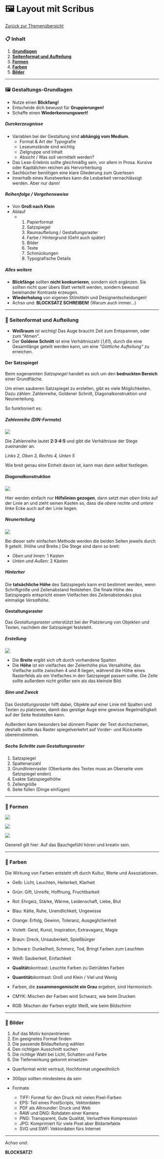 # 🖼 Layout mit Scribus

[Zurück zur Themenübersicht](THEMEN.md)

### 📋 Inhalt

1. **[Grundlagen](#grundlagen)**
2. **[Seitenformat und Aufteilung](#seite)**
3. **[Formen](#formen)**
4. **[Farben](#farben)**
5. **[Bilder](#bilder)**

------

### 🖼 Gestaltungs-Grundlagen <a name="grundlagen"></a>

- Nutze einen **Blickfang!**
- Entscheide dich bewusst für **Gruppierungen!**
- Schaffe einen **Wiederkennungswert!**

##### Durckerzeugnisse

- Variablen bei der Gestaltung sind **abhängig vom Medium.**
  - Format & Art der Typografie
  - Leseumstände sind wichtig
  - Zielgruppe und Inhalt
  - Absicht / Was soll vermittelt werden?
- Das Lese-Erlebnis sollte gleichmäßig sein, vor allem in Prosa. Kursive oder Kapitälchen reichen als Hervorherbung
- Sachbücher benötigen eine klare Gliederung zum Querlesen
- Innerhalb eines Kunstwerkes kann die Lesbarkeit vernachlässigt werden. Aber nur dann!

##### Reihenfolge / Vorgehensweise

- Von **Groß nach Klein**
- Ablauf
  - 1. Papierformat
    2. Satzspiegel
    3. Raumaufteilung / Gestaltungsraster
    4. Farbe / Hintergrund (Geht auch später)
    5. Bilder
    6. Texte
    7. Schmückungen
    8. Typografische Details

##### Alles weitere

- **Blickfänge** sollten **nicht konkurrieren**, sondern sich ergänzen. Sie sollten nicht quer übers Blatt verteilt werden, sondern bewusst beieinander Kontraste erzeugen.
- **Wiederholung** von eigenen Stilmitteln und Designentscheidungen!
- Achso und: **BLOCKSATZ SCHREIBEN!** (Warum auch immer...)

------

### 📰 Seitenformat und Aufteilung <a name="seite"></a>

- **Weißraum** ist wichtig! Das Auge braucht Zeit zum Entspannen, oder zum "Atmen".
- Der **Goldene Schnitt** ist eine Verhältniszahl (*1,61*), durch die eine Gesamtlänge geteilt werden kann, um eine *"Göttliche Aufteilung"* zu erreichen.

#### Der Satzspiegel

Beim sogenannten *Satzspiegel* handelt es sich um den **bedruckten Bereich** einer Grundfläche.

Um einen sauberen Satzspiegel zu erstellen, gibt es viele Möglichkeiten. Dazu zählen: Zahlenreihe, Goldener Schnitt, Diagonalkonstruktion und Neunerteilung.

So funktioniert es:

##### Zahlenreihe (DIN-Formate)

![](https://i.postimg.cc/RZPDT5W7/image.png)

Die Zahlenreihe lautet **2:3:4:5** und gibt die Verhältnisse der Stege zueinander an. 

*Links 2, Oben 3, Rechts 4, Unten 5*

Wie breit genau eine Einheit davon ist, kann man dann selbst festlegen.

##### Diagonalkonstruktion

![](https://i.postimg.cc/CKCgGCBy/image.png)

Hier werden einfach nur **Hilfslinien gezogen**, dann setzt man *oben links* auf der Linie an und zieht seinen Kasten so, dass die *obere rechte* und *untere linke* Ecke auch auf der Linie liegen.

##### Neunerteilung

![](https://i.postimg.cc/Fzpb36mf/image.png)

Bei dieser sehr einfachen Methode werden die beiden Seiten jeweils durch 9 geteilt. (Höhe und Breite.) Die Stege sind dann so breit:

- *Oben und Innen:* 1 Kasten
- *Unten und Außen:* 2 Kästen 

##### Hinterher

Die **tatsächliche Höhe** des Satzspiegels kann erst bestimmt werden, wenn Schriftgröße und Zeilenabstand feststehen. Die finale Höhe des Satzspiegels entspricht einem Vielfachen des *Zeilenabstandes* plus einmalige *Versalhöhe*.

#### Gestaltungsraster

Das *Gestaltungsraster* unterstützt bei der Platzierung von Objekten und Texten, nachdem der Satzspiegel feststeht.

##### Erstellung

![](https://i.postimg.cc/W3TtP1LZ/image.png)

- Die **Breite** ergibt sich oft durch vorhandene Spalten
- Die **Höhe** ist ein vielfaches der Zeilenhöhe plus Versalhöhe, das Vielfache sollte zwischen 4 und 8 liegen, während die Höhe eines Rasterfelds als ein Vielfaches in den Satzspiegel passen sollte. Die Zelle sollte außerdem nicht größer sein als das kleinste Bild.

##### Sinn und Zweck

Das *Gestaltungsraster* hilft dabei, Objekte auf einer Linie mit Spalten und Texten zu platzieren, damit das geistige Auge eine gewisse Regelmäßigkeit auf der Seite feststellen kann.

Außerdem kann besonders bei dünnem Papier der Text durchscheinen, deshalb sollte das Raster spiegelverkehrt auf Vorder- und Rückseite übereinstimmen.

##### Sechs Schritte zum Gestaltungsraster

1. Satzspiegel
2. Spaltenanzahl
3. Grundlinienraster (Oberkante des Textes muss an Oberseite vom Satzspiegel enden)
4. Exakte Satzspiegelhöhe
5. Zellengröße
6. Seite füllen (Dinge einfügen)

------

### 🔹 Formen <a name="formen"></a>

![](https://i.postimg.cc/rpTXghrV/image.png)

![](https://i.postimg.cc/43ptR3yv/Anmerkung-2019-03-31-150128.jpg)

![](https://i.postimg.cc/kGHDbrDX/image.png)

Generell gilt hier: Auf das Bauchgefühl hören und kreativ sein.

------

### 💢 Farben <a name="farben"></a>

Die Wirkung von Farben entsteht oft durch Kultur, Werte und Assoziationen.

- Gelb: Licht, Leuchten, Heiterkeit, Klarheit
- Grün: Gift, Unreife, Hoffnung, Fruchtbarkeit
- Rot: Ehrgeiz, Stärke, Wärme, Leidenschaft, Liebe, Blut
- Blau: Kälte, Ruhe, Unendlichkeit, Ungewisse
- Orange: Erfolg, Gewinn, Toleranz, Ausgeglichenheit
- Violett: Geist, Kunst, Inspiration, Extravaganz, Magie
- Braun: Dreck, Unsauberkeit, Spießbürger
- Schwarz: Dunkelheit, Schmerz, Tod, Bringt Farben zum Leuchten
- Weiß: Sauberkeit, Einfachkeit



- **Qualität**skontrast: Leuchte Farben zu Getrübten Farben
- **Quantität**skontrast: Groß und Klein / Viel und Wenig
- Farben, die **zusammengemischt ein Grau** ergeben, sind Harmonisch.



- CMYK: Mischen der Farben wird Schwarz, wie beim Drucken
- RGB: Mischen der Farben ergibt Weiß, wie beim Bildschirm

------

### 🎪 Bilder <a name="bilder"></a>

1. Auf das Motiv konzentrieren
2. Ein geeignetes Format finden
3. Die passende Bildaufteilung wählen
4. Den richtigen Ausschnitt suchen
5. Die richtige Wahl bei Licht, Schatten und Farbe
6. Die Tiefenwirkung gekonnt einsetzen

- Querformat wirkt vertraut, Hochformat ungewöhnlich
- 300ppi sollten mindestens da sein



- Formate
  - TIFF: Format für den Druck mit vielen Pixel-Farben
  - EPS: Teil eines PostScripts, Vektordaten
  - PDF als Allrounder: Druck und Web
  - RAW und DNG: Rohdaten einer Kamera
  - PNG: Transparent, Gute Qualität, Verlustfreie Kompression
  - JPG: Komprimiert für viele Pixel aber Bildartefakte
  - SVG und SWF: Vektordaten fürs Internet

------

Achso und:

**BLOCKSATZ!**

